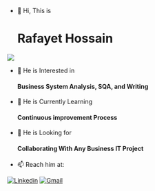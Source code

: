 - 👋 Hi, This is  <h1> Rafayet Hossain </h1>
<p>
  <a href="https://git.io/typing-svg"><img src="https://readme-typing-svg.herokuapp.com?color=36BCF7&lines=07%2B+Years+Business+Analysis+Experience;Certified+Lean+Six+Sigma+Black+Belt;Professional+SQA+and+Writer+"></a>
</p>

- 👀 He is Interested in  <h4> Business System Analysis, SQA, and Writing  </h4>
- 🌱 He is Currently Learning <h4> Continuous improvement Process </h4>
- 💞️ He is Looking for <h4> Collaborating With Any Business IT Project </h3>
- 📫 Reach him at:

[![Linkedin](https://img.shields.io/badge/-LinkedIn-blue?style=flat&logo=Linkedin&logoColor=white)](https://www.linkedin.com/in/rafayethossain/)
[![Gmail](https://img.shields.io/badge/-Gmail-c14438?style=flat&logo=Gmail&logoColor=white)](mailto:rafayet13@gmail.com)


<!---
rafayethossain/rafayethossain is a ✨ special ✨ repository because its `README.md` (this file) appears on your GitHub profile.
You can click the Preview link to take a look at your changes.
--->



  
  
  


<!---
rafayethossain/rafayethossain is a ✨ special ✨ repository because its `README.md` (this file) appears on your GitHub profile.
You can click the Preview link to take a look at your changes.
--->
